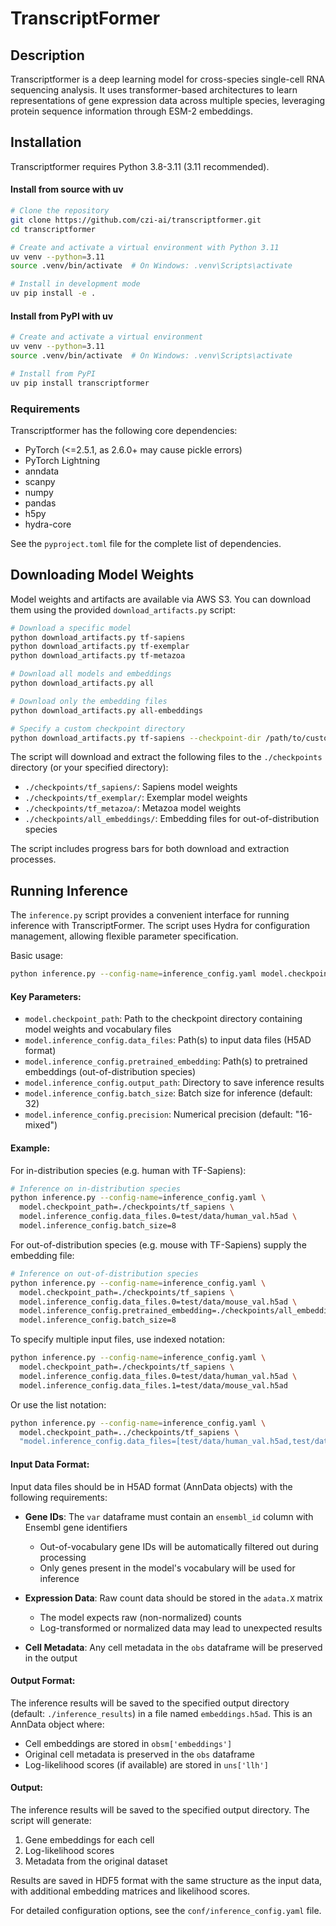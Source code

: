 # TranscriptFormer

## Description

Transcriptformer is a deep learning model for cross-species single-cell RNA sequencing analysis. It uses transformer-based architectures to learn representations of gene expression data across multiple species, leveraging protein sequence information through ESM-2 embeddings.

## Installation

Transcriptformer requires Python 3.8-3.11 (3.11 recommended).

#### Install from source with uv

```bash
# Clone the repository
git clone https://github.com/czi-ai/transcriptformer.git
cd transcriptformer

# Create and activate a virtual environment with Python 3.11
uv venv --python=3.11
source .venv/bin/activate  # On Windows: .venv\Scripts\activate

# Install in development mode
uv pip install -e .
```

#### Install from PyPI with uv

```bash
# Create and activate a virtual environment
uv venv --python=3.11
source .venv/bin/activate  # On Windows: .venv\Scripts\activate

# Install from PyPI
uv pip install transcriptformer
```

### Requirements

Transcriptformer has the following core dependencies:
- PyTorch (<=2.5.1, as 2.6.0+ may cause pickle errors)
- PyTorch Lightning
- anndata
- scanpy
- numpy
- pandas
- h5py
- hydra-core

See the `pyproject.toml` file for the complete list of dependencies.

## Downloading Model Weights

Model weights and artifacts are available via AWS S3. You can download them using the provided `download_artifacts.py` script:

```bash
# Download a specific model
python download_artifacts.py tf-sapiens
python download_artifacts.py tf-exemplar
python download_artifacts.py tf-metazoa

# Download all models and embeddings
python download_artifacts.py all

# Download only the embedding files
python download_artifacts.py all-embeddings

# Specify a custom checkpoint directory
python download_artifacts.py tf-sapiens --checkpoint-dir /path/to/custom/dir
```

The script will download and extract the following files to the `./checkpoints` directory (or your specified directory):
- `./checkpoints/tf_sapiens/`: Sapiens model weights
- `./checkpoints/tf_exemplar/`: Exemplar model weights
- `./checkpoints/tf_metazoa/`: Metazoa model weights
- `./checkpoints/all_embeddings/`: Embedding files for out-of-distribution species

The script includes progress bars for both download and extraction processes.

## Running Inference

The `inference.py` script provides a convenient interface for running inference with TranscriptFormer. The script uses Hydra for configuration management, allowing flexible parameter specification.

Basic usage:

```bash
python inference.py --config-name=inference_config.yaml model.checkpoint_path=./checkpoints/tf_sapiens
```

#### Key Parameters:

- `model.checkpoint_path`: Path to the checkpoint directory containing model weights and vocabulary files
- `model.inference_config.data_files`: Path(s) to input data files (H5AD format)
- `model.inference_config.pretrained_embedding`: Path(s) to pretrained embeddings (out-of-distribution species)
- `model.inference_config.output_path`: Directory to save inference results
- `model.inference_config.batch_size`: Batch size for inference (default: 32)
- `model.inference_config.precision`: Numerical precision (default: "16-mixed")

#### Example:
For in-distribution species (e.g. human with TF-Sapiens):
```bash
# Inference on in-distribution species
python inference.py --config-name=inference_config.yaml \
  model.checkpoint_path=./checkpoints/tf_sapiens \
  model.inference_config.data_files.0=test/data/human_val.h5ad \
  model.inference_config.batch_size=8
```

For out-of-distribution species (e.g. mouse with TF-Sapiens) supply the embedding file:

```bash
# Inference on out-of-distribution species
python inference.py --config-name=inference_config.yaml \
  model.checkpoint_path=./checkpoints/tf_sapiens \
  model.inference_config.data_files.0=test/data/mouse_val.h5ad \
  model.inference_config.pretrained_embedding=./checkpoints/all_embeddings/mus_musculus_gene.h5
  model.inference_config.batch_size=8
```

To specify multiple input files, use indexed notation:

```bash
python inference.py --config-name=inference_config.yaml \
  model.checkpoint_path=./checkpoints/tf_sapiens \
  model.inference_config.data_files.0=test/data/human_val.h5ad \
  model.inference_config.data_files.1=test/data/mouse_val.h5ad
```

Or use the list notation:

```bash
python inference.py --config-name=inference_config.yaml \
  model.checkpoint_path=../checkpoints/tf_sapiens \
  "model.inference_config.data_files=[test/data/human_val.h5ad,test/data/mouse_val.h5ad]"
```

#### Input Data Format:

Input data files should be in H5AD format (AnnData objects) with the following requirements:

- **Gene IDs**: The `var` dataframe must contain an `ensembl_id` column with Ensembl gene identifiers
  - Out-of-vocabulary gene IDs will be automatically filtered out during processing
  - Only genes present in the model's vocabulary will be used for inference

- **Expression Data**: Raw count data should be stored in the `adata.X` matrix
  - The model expects raw (non-normalized) counts
  - Log-transformed or normalized data may lead to unexpected results

- **Cell Metadata**: Any cell metadata in the `obs` dataframe will be preserved in the output

#### Output Format:

The inference results will be saved to the specified output directory (default: `./inference_results`) in a file named `embeddings.h5ad`. This is an AnnData object where:

- Cell embeddings are stored in `obsm['embeddings']`
- Original cell metadata is preserved in the `obs` dataframe
- Log-likelihood scores (if available) are stored in `uns['llh']`

#### Output:

The inference results will be saved to the specified output directory. The script will generate:

1. Gene embeddings for each cell
2. Log-likelihood scores
3. Metadata from the original dataset

Results are saved in HDF5 format with the same structure as the input data, with additional embedding matrices and likelihood scores.

For detailed configuration options, see the `conf/inference_config.yaml` file.
